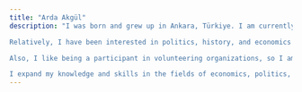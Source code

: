 ```yaml
---
title: "Arda Akgül"
description: "I was born and grew up in Ankara, Türkiye. I am currently a college student at TED University, studying Economical and Administrative Science's first grade. As it is liberal arts, economics, business administration, and politics are taught in the first year then the major is chosen in second grade.

Relatively, I have been interested in politics, history, and economics since the very beginning of high school. This led me to choose this career way. I wrote an article about European Union and Türkiye relations.  

Also, I like being a participant in volunteering organizations, so I am a member of AIESEC and a fundamental volunteer of AFAD (Ministry of Interior, Disaster and Emergency Management Presidency). At AIESEC, I am dealing with projects selling and negotiating with people who want to participate in AIESEC projects abroad.

I expand my knowledge and skills in the fields of economics, politics, international relations, and areas I am interested in. I am trying to learn from experienced professionals and contribute to the development of myself, my country, and the world. I believe that I am trying my academic background, personal interests, and volunteer experience to make me a suitable candidate for opportunities and projects related to these areas. I hope to connect with like-minded people on Linkedin."
---
```


<!-- {{< card >}}
## Looking for something?

- 📽 Watch my videos on [YouTube](https://youtube.com/@ericmurphyxyz) or [Odysee](https://odysee.com/@ericnmurphy).
- 📜 Find my dotfiles and scripts on [GitHub](https://github.com/ericmurphyxyz).
- 💻 Want to know what programs I use on a daily basis? See my [Uses](/uses) page.
- ✉ Want to get in touch? Feel free to [drop me a message](mailto:eric@ericmurphy.xyz).
{{</ card >}} -->
